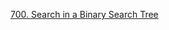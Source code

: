 [700. Search in a Binary Search Tree](https://leetcode.com/problems/search-in-a-binary-search-tree/)
